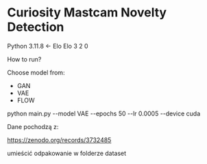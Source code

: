 # Curiosity Mastcam Novelty Detection

Python 3.11.8 <- Elo Elo 3 2 0 


How to run?

Choose model from:
- GAN
- VAE 
- FLOW 

python main.py --model VAE --epochs 50 --lr 0.0005 --device cuda


Dane pochodzą z:

https://zenodo.org/records/3732485

umieścić odpakowanie w folderze dataset